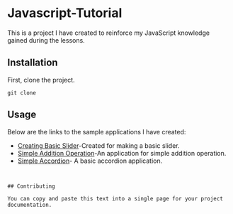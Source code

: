  # Javascript-Tutorial           
This is a project I have created to reinforce my JavaScript knowledge gained during the lessons.
## Installation
First, clone the project. 

``` 
git clone
```
## Usage 
Below are the links to the sample applications I have created:

- [Creating Basic Slider](https://creating-basic-slider.netlify.app/)-Created for making a basic slider.
- [Simple Addition Operation](https://simple-addition-operation.netlify.app/)-An application for simple addition operation.
- [Simple Accordion](https://basic-accordion.netlify.app/)- A basic accordion application.


```


## Contributing 

You can copy and paste this text into a single page for your project documentation.


